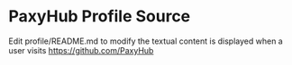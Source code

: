 # PaxyHub Profile Source

Edit profile/README.md to modify the textual content is displayed when a user visits https://github.com/PaxyHub
